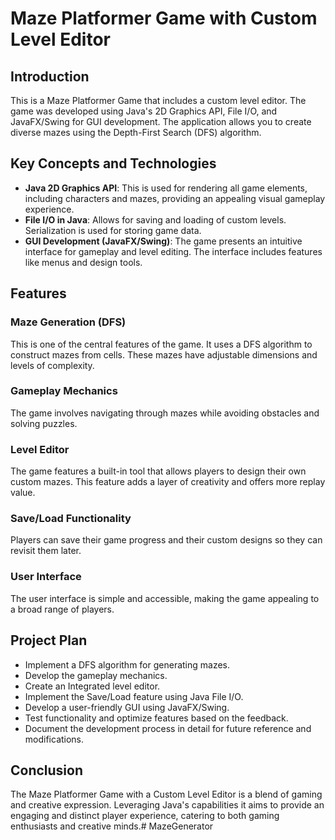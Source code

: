 # Maze Platformer Game with Custom Level Editor

## Introduction
This is a Maze Platformer Game that includes a custom level editor. The game was developed using Java's 2D Graphics API, File I/O, and JavaFX/Swing for GUI development. The application allows you to create diverse mazes using the Depth-First Search (DFS) algorithm.

## Key Concepts and Technologies
- **Java 2D Graphics API**: This is used for rendering all game elements, including characters and mazes, providing an appealing visual gameplay experience.
- **File I/O in Java**: Allows for saving and loading of custom levels. Serialization is used for storing game data.
- **GUI Development (JavaFX/Swing)**: The game presents an intuitive interface for gameplay and level editing. The interface includes features like menus and design tools.

## Features

### Maze Generation (DFS)
This is one of the central features of the game. It uses a DFS algorithm to construct mazes from cells. These mazes have adjustable dimensions and levels of complexity.

### Gameplay Mechanics
The game involves navigating through mazes while avoiding obstacles and solving puzzles.

### Level Editor
The game features a built-in tool that allows players to design their own custom mazes. This feature adds a layer of creativity and offers more replay value.

### Save/Load Functionality
Players can save their game progress and their custom designs so they can revisit them later.

### User Interface
The user interface is simple and accessible, making the game appealing to a broad range of players.

## Project Plan

- Implement a DFS algorithm for generating mazes.
- Develop the gameplay mechanics.
- Create an Integrated level editor.
- Implement the Save/Load feature using Java File I/O.
- Develop a user-friendly GUI using JavaFX/Swing.
- Test functionality and optimize features based on the feedback.
- Document the development process in detail for future reference and modifications.

## Conclusion
The Maze Platformer Game with a Custom Level Editor is a blend of gaming and creative expression. Leveraging Java's capabilities it aims to provide an engaging and distinct player experience, catering to both gaming enthusiasts and creative minds.# MazeGenerator